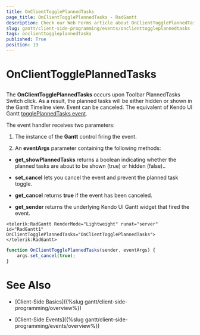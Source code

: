 ```yaml
---
title: OnClientTogglePlannedTasks
page_title: OnClientTogglePlannedTasks - RadGantt
description: Check our Web Forms article about OnClientTogglePlannedTasks.
slug: gantt/client-side-programming/events/onclienttoggleplannedtasks
tags: onclienttoggleplannedtasks
published: True
position: 19
---
```


# OnClientTogglePlannedTasks

## 

The **OnClientTogglePlannedTasks** occurs upon Toolbar PlannedTasks Switch click. As a result, the planned tasks will be either hidden or shown in the Gantt Timeline view. Event can be canceled. The equivalent of Kendo UI Gantt [togglePlannedTasks event](https://docs.telerik.com/kendo-ui/api/javascript/ui/gantt/events/toggleplannedtasks).

The event handler receives two parameters:

1. The instance of the **Gantt** control firing the event.

1. An **eventArgs** parameter containing the following methods:

* **get_showPlannedTasks** returns a boolean indicating whether the planned tasks are about to be shown (true) or hidden (false)..

* **set_cancel** lets you cancel the event and prevent the planned task toggle.

* **get_cancel** returns **true** if the event has been canceled.

* **get_sender** returns the underlying Kendo UI Gantt widget that fired the event.

````ASP.NET
<telerik:RadGantt RenderMode="Lightweight" runat="server" id="RadGantt1" OnClientTogglePlannedTasks="OnClientTogglePlannedTasks">
</telerik:RadGantt>
````

````JavaScript
function OnClientTogglePlannedTasks(sender, eventArgs) {
    args.set_cancel(true);
}
````

# See Also

 * [Client-Side Basics]({%slug gantt/client-side-programming/overview%})

 * [Client-Side Events]({%slug gantt/client-side-programming/events/overview%})
